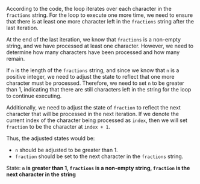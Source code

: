 According to the code, the loop iterates over each character in the `fractions` string. For the loop to execute one more time, we need to ensure that there is at least one more character left in the `fractions` string after the last iteration.

At the end of the last iteration, we know that `fractions` is a non-empty string, and we have processed at least one character. However, we need to determine how many characters have been processed and how many remain.

If `n` is the length of the `fractions` string, and since we know that `n` is a positive integer, we need to adjust the state to reflect that one more character must be processed. Therefore, we need to set `n` to be greater than 1, indicating that there are still characters left in the string for the loop to continue executing.

Additionally, we need to adjust the state of `fraction` to reflect the next character that will be processed in the next iteration. If we denote the current index of the character being processed as `index`, then we will set `fraction` to be the character at `index + 1`.

Thus, the adjusted states would be:
- `n` should be adjusted to be greater than 1.
- `fraction` should be set to the next character in the `fractions` string.

State: **`n` is greater than 1, `fractions` is a non-empty string, `fraction` is the next character in the string**